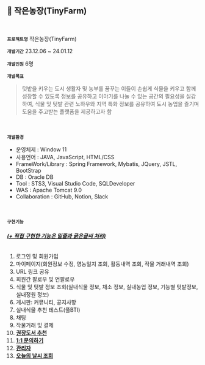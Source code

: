 ## 🌱 작은농장(TinyFarm)
<br>

**`프로젝트명`** 작은농장(TinyFarm)

**`개발기간`** 23.12.06 ~ 24.01.12

**`개발인원`** 6명

**`개발목표`**
>텃밭을 키우는 도시 생활자 및 농부를 꿈꾸는 이들이 손쉽게 식물을 키우고 함께 성장할 수 있도록 정보를 공유하고 이야기를 나눌 수 있는 공간의 필요성을 실감하여, 식물 및 텃밭 관련 노하우와 지역 특화 정보를 공유하여 도시 농업을 즐기며 도움을 주고받는 플랫폼을 제공하고자 함

<br><br>
**`개발환경`**
- 운영체제 : Window 11
- 사용언어 : JAVA, JavaScript, HTML/CSS
- FrameWork/Library : Spring Framework, Mybatis, JQuery, JSTL, BootStrap
- DB : Oracle DB
- Tool : STS3, Visual Studio Code, SQLDeveloper
- WAS : Apache Tomcat 9.0
- Collaboration : GitHub, Notion, Slack

<br><br>
**`구현기능`**
###### **<u>(+ 직접 구현한 기능은 밑줄과 굵은글씨 처리)</u>**

1.  로그인 및 회원가입
3. 마이페이지(회원정보 수정, 영농일지 조회, 활동내역 조회, 작물 거래내역 조회)
4. URL 링크 공유
5. 회원간 팔로우 및 언팔로우
6. 식물 및 텃밭 정보 조회(실내식물 정보, 채소 정보, 실내농업 정보, 기능별 텃밭정보, 실내정원 정보)
7. 게시판: 커뮤니티, 공지사항
8. 실내식물 추천 테스트(풀BTI)
9. 채팅
10. 작물거래 및 결제
11. **<u>권장도서 추천</u>**
12. **<u>1:1 문의하기</u>**
13. **<u>관리자</u>**
14. **<u>오늘의 날씨 조회</u>**

